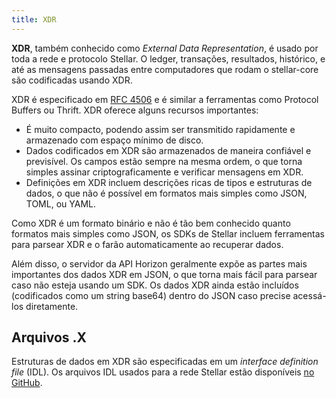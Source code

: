 ```yaml
---
title: XDR
---
```


**XDR**, também conhecido como _External Data Representation_, é usado por toda a rede e protocolo Stellar. O ledger, transações, resultados, histórico, e até as mensagens passadas entre computadores que rodam o stellar-core são codificadas usando XDR.

XDR é especificado em [RFC 4506](http://tools.ietf.org/html/rfc4506.html) e é similar a ferramentas como Protocol Buffers ou Thrift. XDR oferece alguns recursos importantes:

- É muito compacto, podendo assim ser transmitido rapidamente e armazenado com espaço mínimo de disco.
- Dados codificados em XDR são armazenados de maneira confiável e previsível. Os campos estão sempre na mesma ordem, o que torna simples assinar criptograficamente e verificar mensagens em XDR.
- Definições em XDR incluem descrições ricas de tipos e estruturas de dados, o que não é possível em formatos mais simples como JSON, TOML, ou YAML.

Como XDR é um formato binário e não é tão bem conhecido quanto formatos mais simples como JSON, os SDKs de Stellar incluem ferramentas para parsear XDR e o farão automaticamente ao recuperar dados.

Além disso, o servidor da API Horizon geralmente expõe as partes mais importantes dos dados XDR em JSON, o que torna mais fácil para parsear caso não esteja usando um SDK. Os dados XDR ainda estão incluídos (codificados como um string base64) dentro do JSON caso precise acessá-los diretamente.

## Arquivos .X

Estruturas de dados em XDR são especificadas em um _interface definition file_ (IDL).
Os arquivos IDL usados para a rede Stellar estão disponíveis [no GitHub](https://github.com/stellar/stellar-core/tree/master/src/xdr).
